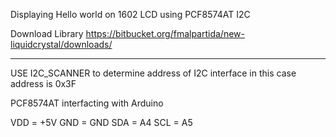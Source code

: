 Displaying Hello world on 1602 LCD using PCF8574AT I2C 


Download Library
https://bitbucket.org/fmalpartida/new-liquidcrystal/downloads/

--------------------------------------------------------------------
USE I2C_SCANNER to determine address of I2C interface
in this case address is 0x3F

PCF8574AT interfacting with Arduino

VDD = +5V
GND = GND
SDA = A4
SCL = A5
